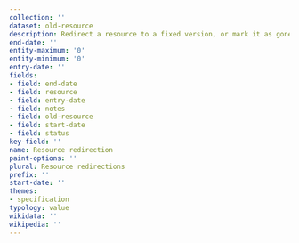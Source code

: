 ```yaml
---
collection: ''
dataset: old-resource
description: Redirect a resource to a fixed version, or mark it as gone
end-date: ''
entity-maximum: '0'
entity-minimum: '0'
entry-date: ''
fields:
- field: end-date
- field: resource
- field: entry-date
- field: notes
- field: old-resource
- field: start-date
- field: status
key-field: ''
name: Resource redirection
paint-options: ''
plural: Resource redirections
prefix: ''
start-date: ''
themes:
- specification
typology: value
wikidata: ''
wikipedia: ''
---
```

